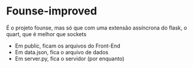 # Founse-improved
É o projeto founse, mas só que com uma extensão assíncrona do flask, o quart, que é melhor que sockets
- Em public, ficam os arquivos do Front-End
- Em data.json, fica o arquivo de dados                                                                                                                            
- Em server.py, fica o servidor (por enquanto)
